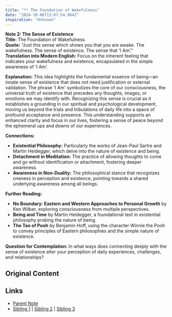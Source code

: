 ```yaml
---
title: "** The Foundation of Wakefulness"
date: "2024-10-06T13:07:54.904Z"
inspiration: "Unknown"
---
```



**Note 2: The Sense of Existence**  
**Title:** The Foundation of Wakefulness  
**Quote:** "Just this sense which shows you that you are awake. The wakefulness. The sense of existence. The sense that ‘I Am’."  
**Translation into Modern English:** Focus on the inherent feeling that indicates your wakefulness and existence, encapsulated in the simple awareness of ‘I Am’.  

**Explanation:** This idea highlights the fundamental essence of being—an innate sense of existence that does not need justification or external validation. The phrase 'I Am' symbolizes the core of our consciousness, the universal truth of existence that precedes any thoughts, images, or emotions we may identify with. Recognizing this sense is crucial as it establishes a grounding in our spiritual and psychological development, moving us beyond the trials and tribulations of daily life into a space of profound acceptance and presence. This understanding supports an enhanced clarity and focus in our lives, fostering a sense of peace beyond the ephemeral ups and downs of our experiences.

**Connections:**  
- **Existential Philosophy:** Particularly the works of Jean-Paul Sartre and Martin Heidegger, which delve into the nature of existence and being.  
- **Detachment in Meditation:** The practice of allowing thoughts to come and go without identification or attachment, fostering deeper awareness.  
- **Awareness in Non-Duality:** The philosophical stance that recognizes oneness in perception and existence, pointing towards a shared underlying awareness among all beings.  

**Further Reading:**  
- **No Boundary: Eastern and Western Approaches to Personal Growth** by Ken Wilber, exploring consciousness from multiple perspectives.  
- **Being and Time** by Martin Heidegger, a foundational text in existential philosophy probing the nature of being.  
- **The Tao of Pooh** by Benjamin Hoff, using the character Winnie the Pooh to convey principles of Eastern philosophies and the simple nature of existence.  

**Question for Contemplation:** In what ways does connecting deeply with the sense of existence alter your perception of daily experiences, challenges, and relationships?



## Original Content



## Links

- [Parent Note](/parent-note.md)
- [Sibling 1](/zettel1.md) | [Sibling 2](/zettel2.md) | [Sibling 3](/zettel3.md)
